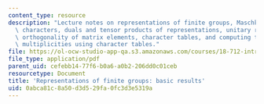 ```yaml
---
content_type: resource
description: "Lecture notes on representations of finite groups, Maschke\u2019s Theorem,\
  \ characters, duals and tensor products of representations, unitary representations,\
  \ orthogonality of matrix elements, character tables, and computing tensor product\
  \ multiplicities using character tables."
file: https://ol-ocw-studio-app-qa.s3.amazonaws.com/courses/18-712-introduction-to-representation-theory-fall-2010/0abca81c8a50d3d529fa0fc3d3e5319a_MIT18_712F10_ch3.pdf
file_type: application/pdf
parent_uid: cefebb14-77f6-b0a6-a0b2-206dd0c01ceb
resourcetype: Document
title: 'Representations of finite groups: basic results'
uid: 0abca81c-8a50-d3d5-29fa-0fc3d3e5319a
---
```

